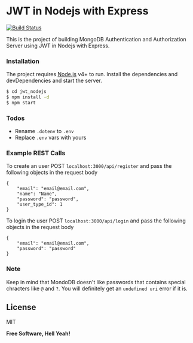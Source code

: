# JWT in Nodejs with Express

[![Build Status](https://travis-ci.org/joemccann/dillinger.svg?branch=master)](https://travis-ci.org/joemccann/dillinger)

This is the project of building MongoDB Authentication and Authorization Server using JWT in Nodejs with Express.

### Installation
The project requires [Node.js](https://nodejs.org/) v4+ to run.
Install the dependencies and devDependencies and start the server.

```sh
$ cd jwt_nodejs
$ npm install -d
$ npm start
```

### Todos

 - Rename `.dotenv` to `.env`
 - Replace `.env` vars with yours

### Example REST Calls
To create an user
POST `localhost:3000/api/register` and pass the following objects in the request body
```
{
    "email": "email@email.com",
    "name": "Name",
    "password": "password",
    "user_type_id": 1
}
```
To login the user
POST `localhost:3000/api/login` and pass the following objects in the request body
```
{
    "email": "email@email.com",
    "password": "password"
}
```
### Note
Keep in mind that MondoDB doesn't like passwords that contains special chracters like `@` and `?`. You will definitely get an `undefined uri` error if it is.

License
----

MIT

**Free Software, Hell Yeah!**
